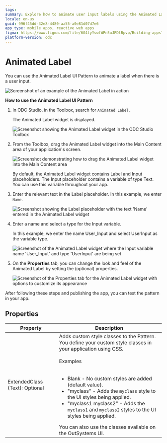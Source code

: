 ```yaml
---
tags: 
summary: Explore how to animate user input labels using the Animated Label UI Pattern in OutSystems Developer Cloud (ODC).
locale: en-us
guid: 996f45dd-32e8-4480-aa55-a0e81d07d7e6
app_type: mobile apps, reactive web apps
figma: https://www.figma.com/file/6G4tyYswfWPn5uJPDlBpvp/Building-apps?type=design&node-id=3203%3A12991&t=ZwHw8hXeFhwYsO5V-1
platform-version: odc
---
```


# Animated Label

You can use the Animated Label UI Pattern to animate a label when there is a user input.

 ![Screenshot of an example of the Animated Label in action](images/animatedlabel-example-ss.png "Animated Label Example")

**How to use the Animated Label UI Pattern**

1. In ODC Studio, in the Toolbox, search for `Animated Label`.

    The Animated Label widget is displayed.

    ![Screenshot showing the Animated Label widget in the ODC Studio Toolbox](images/animatedlabel-widget-ss.png "Animated Label Widget in Toolbox")

1. From the Toolbox, drag the Animated Label widget into the Main Content area of your application's screen.

    ![Screenshot demonstrating how to drag the Animated Label widget into the Main Content area](images/animatedlabel-dragwidget-ss.png "Dragging Animated Label Widget")

    By default, the Animated Label widget contains Label and Input placeholders. The Input placeholder contains a variable of type Text. You can use this variable throughout your app.

1. Enter the relevant text in the Label placeholder. In this example, we enter `Name`.

    ![Screenshot showing the Label placeholder with the text 'Name' entered in the Animated Label widget](images/animatedlabel-labelname-ss.png "Setting Label Placeholder Text")

1. Enter a name and select a type for the Input variable.

    In this example, we enter the name User_Input and select UserInput as the variable type.

    ![Screenshot of the Animated Label widget where the Input variable name 'User_Input' and type 'UserInput' are being set](images/animatedlabel-variable-type-ss.png "Defining Input Variable for Animated Label Widget")

1. On the **Properties** tab, you can change the look and feel of the Animated Label by setting the (optional) properties.

    ![Screenshot of the Properties tab for the Animated Label widget with options to customize its appearance](images/animatedlabel-properties-ss.png "Animated Label widget Properties")

After following these steps and publishing the app, you can test the pattern in your app.

## Properties

| Property                       | Description                                                                                                                                                                                                                                                                                                                                                                                                                                                                                                                                                                                                                                  |
|--------------------------------|----------------------------------------------------------------------------------------------------------------------------------------------------------------------------------------------------------------------------------------------------------------------------------------------------------------------------------------------------------------------------------------------------------------------------------------------------------------------------------------------------------------------------------------------------------------------------------------------------------------------------------------------|
| ExtendedClass (Text): Optional | Adds custom style classes to the Pattern. You define your custom style classes in your application using CSS.<br/><br/>Examples<br/><br/> <ul><li>Blank - No custom styles are added (default value).</li><li>"myclass" - Adds the ``myclass`` style to the UI styles being applied.</li><li>"myclass1 myclass2" - Adds the ``myclass1`` and ``myclass2`` styles to the UI styles being applied.</li></ul>You can also use the classes available on the OutSystems UI. |
